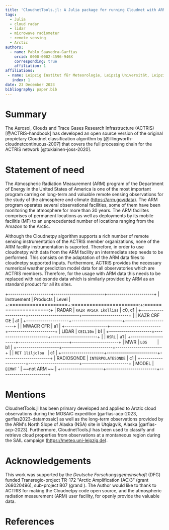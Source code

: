 ```yaml
---
title: 'CloudnetTools.jl: A Julia package for running Cloudnet with ARM data'
tags:
  - Julia
  - cloud radar
  - lidar
  - microwave radiometer
  - remote sensing
  - Arctic
authors:
  - name: Pablo Saavedra~Garfias
    orcid: 0000-0002-4596-946X
	corresponding: true
    affiliation: 1
affiliations:
 - name: Leipzig Institut für Meteorologie, Leipzig Universität, Leipzig, Germany
   index: 1
date: 23 December 2023
bibliography: paper.bib
---
```


# Summary
The Aerosol, Clouds and Trace Gases Research Infrastructure (ACTRIS) [@ACTRIS-handbook] has developed an open source version of the original propietary Cloudnet classification algorithm by [@illingworth-cloudnetcontinuous-2007] that covers the full processing chain for the ACTRIS network [@tukiainen-joss-2020]. 

# Statement of need
The Atmospheric Radiation Measurement (ARM) program of the Department of Energy in the United States of America is one of the most important program carring on long-term and valuable remote sensing observations for the study of the atmosphere and climate (https://arm.gov/data). The ARM program operates several observational facilities, some of them have been monitoring the atmosphere for more than 30 years. The ARM facilites comprises of permanent locations as well as deployments by its mobile facilitis (MF) to an unprecedented number of locations ranging from the Amazon to the Arctic.

Although the Cloudnetpy algorithm supports a rich number of remote sensing instrumentation of the ACTRIS member organizations, none of the ARM facility instrumentation is suported. Therefore, in order to use cloudnetpy with data from the ARM facility an intermediate step needs to be performed. This consists on the adaptation of the ARM data files to cloudnetpy supported inputs. Furthermore, ACTRIS provides the necessary numerical weather prediction model data for all observatories which are ACTRIS members. Therefore, for the usage with ARM data this needs to be replaced with radiosonde data which is similarly provided by ARM as an standard product for all its sites.

+---------------------+-------------------------+-----------------------+
| Instruement         | Products                | Level                 |
+:====================+:=======================:+:=====================:+
| RADAR               | `KAZR ARSCR 1kollias`   | c0, c1                |
+---------------------+-------------------------+-----------------------+
|                     |  KAZR CRF GE            | a1                    |
+---------------------+-------------------------+-----------------------+
|                     |  MWACR CFR              | a1                    |
+---------------------+-------------------------+-----------------------+
| LIDAR               | `CEIL10m`               | b1                    |
+---------------------+-------------------------+-----------------------+
|                     | `HSRL`                  | a1                    |
+---------------------+-------------------------+-----------------------+
| MWR                 | `LOS    `               | b1                    |
+---------------------+-------------------------+-----------------------+
|                     | `RET 1liljclou `        | c1                    |
+---------------------+-------------------------+-----------------------+
| RADIOSONDE          | `INTERPOLATESONDE`      | c1                    |
+---------------------+-------------------------+-----------------------+
| MODEL               | `ECMWF`      `          | ~~not ARM ~~          |
+---------------------+-------------------------+-----------------------+

# Mentions
CloudnetTools.jl has been primary developed and applied to Arctic cloud observations during the MOSAiC expedition [garfias-acp-2023, garfias2023-datamosaic] as well as the long-term observations provided by the ARM's North Slope of Alaska (NSA) site in Utqiagvik, Alaska [garfias-acp-2023]. Furthermore, CloudnetTools.jl has been used to classify and retrieve cloud properties from observations at a montaneous region during the SAIL campaign (https://meteo.uni-leipzig.de).

# Acknowledgements
This work was supported by the _Deutsche Forschungsgemeinschaft_ (DFG) funded Transregio-project TR-172 "Arctic Amplification (AC)3" (grant 268020496), sub-project B07 (grand ). 
The Author would like to thank to ACTRIS for making the Cloudnetpy code open source, and the atmospheric radiation measurement (ARM) user facility, for openly provide the valuable data. 

# References
